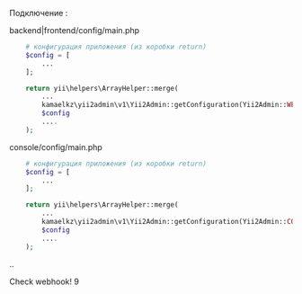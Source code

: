 Подключение :

backend|frontend/config/main.php
```php
    # конфигурация приложения (из коробки return) 
    $config = [
        ...
    ];

    return yii\helpers\ArrayHelper::merge( 
        ...
        kamaelkz\yii2admin\v1\Yii2Admin::getConfiguration(Yii2Admin::WEB),
        $config
        ....
    );
```

console/config/main.php
```php
    # конфигурация приложения (из коробки return)
    $config = [
        ...
    ];

    return yii\helpers\ArrayHelper::merge(
        ...
        kamaelkz\yii2admin\v1\Yii2Admin::getConfiguration(Yii2Admin::CONSOLE),
        $config
        ....
    );
```
..

Check webhook! 9
